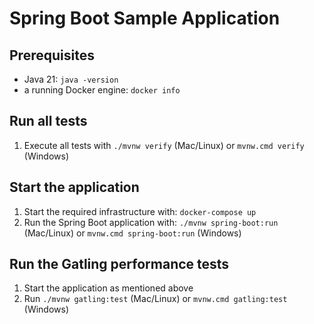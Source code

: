 # Spring Boot Sample Application

## Prerequisites

- Java 21: `java -version`
- a running Docker engine: `docker info`

## Run all tests

1. Execute all tests with `./mvnw verify` (Mac/Linux) or `mvnw.cmd verify` (Windows)

## Start the application

1. Start the required infrastructure with: `docker-compose up`
2. Run the Spring Boot application with: `./mvnw spring-boot:run` (Mac/Linux) or `mvnw.cmd spring-boot:run` (Windows)

## Run the Gatling performance tests

1. Start the application as mentioned above
2. Run `./mvnw gatling:test` (Mac/Linux) or `mvnw.cmd gatling:test` (Windows)
